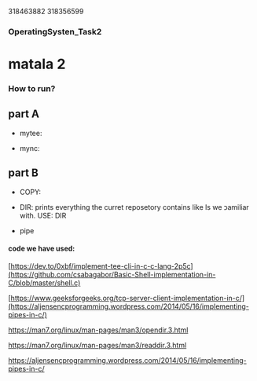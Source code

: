 318463882 318356599
### OperatingSysten_Task2

# matala 2

### How to run?
## part A
* mytee: 

* mync:


## part B

* COPY:

* DIR: prints everything the curret reposetory contains like ls we כamiliar with.
  USE: DIR

* pipe


#### code we have used:
[https://dev.to/0xbf/implement-tee-cli-in-c-c-lang-2p5c](https://github.com/csabagabor/Basic-Shell-implementation-in-C/blob/master/shell.c)
 
[https://www.geeksforgeeks.org/tcp-server-client-implementation-in-c/](https://aljensencprogramming.wordpress.com/2014/05/16/implementing-pipes-in-c/)

https://man7.org/linux/man-pages/man3/opendir.3.html

https://man7.org/linux/man-pages/man3/readdir.3.html

https://aljensencprogramming.wordpress.com/2014/05/16/implementing-pipes-in-c/
